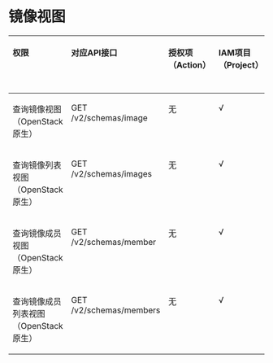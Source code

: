 # 镜像视图<a name="ims_03_appendix_07"></a>

<a name="table8190108134312"></a>
<table><thead align="left"><tr id="row8190188134319"><th class="cellrowborder" valign="top" width="14.78%" id="mcps1.1.6.1.1"><p id="p0672171419381"><a name="p0672171419381"></a><a name="p0672171419381"></a>权限</p>
</th>
<th class="cellrowborder" valign="top" width="29.34%" id="mcps1.1.6.1.2"><p id="p13672191463819"><a name="p13672191463819"></a><a name="p13672191463819"></a>对应API接口</p>
</th>
<th class="cellrowborder" valign="top" width="28.01%" id="mcps1.1.6.1.3"><p id="p367220148383"><a name="p367220148383"></a><a name="p367220148383"></a>授权项（Action）</p>
</th>
<th class="cellrowborder" valign="top" width="13.87%" id="mcps1.1.6.1.4"><p id="zh-cn_topic_0131701325_p106791650133218"><a name="zh-cn_topic_0131701325_p106791650133218"></a><a name="zh-cn_topic_0131701325_p106791650133218"></a>IAM项目（Project）</p>
</th>
<th class="cellrowborder" valign="top" width="14.000000000000002%" id="mcps1.1.6.1.5"><p id="p3351112364715"><a name="p3351112364715"></a><a name="p3351112364715"></a>企业项目（Enterprise Project）</p>
</th>
</tr>
</thead>
<tbody><tr id="row1019017816439"><td class="cellrowborder" valign="top" width="14.78%" headers="mcps1.1.6.1.1 "><p id="p148151317104310"><a name="p148151317104310"></a><a name="p148151317104310"></a>查询镜像视图（OpenStack原生）</p>
</td>
<td class="cellrowborder" valign="top" width="29.34%" headers="mcps1.1.6.1.2 "><p id="p4815141774315"><a name="p4815141774315"></a><a name="p4815141774315"></a>GET /v2/schemas/image</p>
</td>
<td class="cellrowborder" valign="top" width="28.01%" headers="mcps1.1.6.1.3 "><p id="p1815161713431"><a name="p1815161713431"></a><a name="p1815161713431"></a>无</p>
</td>
<td class="cellrowborder" valign="top" width="13.87%" headers="mcps1.1.6.1.4 "><p id="p13352154172715"><a name="p13352154172715"></a><a name="p13352154172715"></a>√</p>
</td>
<td class="cellrowborder" valign="top" width="14.000000000000002%" headers="mcps1.1.6.1.5 "><p id="p5811256131616"><a name="p5811256131616"></a><a name="p5811256131616"></a>x</p>
</td>
</tr>
<tr id="row919019816437"><td class="cellrowborder" valign="top" width="14.78%" headers="mcps1.1.6.1.1 "><p id="p2815181764312"><a name="p2815181764312"></a><a name="p2815181764312"></a>查询镜像列表视图（OpenStack原生）</p>
</td>
<td class="cellrowborder" valign="top" width="29.34%" headers="mcps1.1.6.1.2 "><p id="p15815101764316"><a name="p15815101764316"></a><a name="p15815101764316"></a>GET /v2/schemas/images</p>
</td>
<td class="cellrowborder" valign="top" width="28.01%" headers="mcps1.1.6.1.3 "><p id="p98153178437"><a name="p98153178437"></a><a name="p98153178437"></a>无</p>
</td>
<td class="cellrowborder" valign="top" width="13.87%" headers="mcps1.1.6.1.4 "><p id="p194891856192716"><a name="p194891856192716"></a><a name="p194891856192716"></a>√</p>
</td>
<td class="cellrowborder" valign="top" width="14.000000000000002%" headers="mcps1.1.6.1.5 "><p id="p19811556191610"><a name="p19811556191610"></a><a name="p19811556191610"></a>x</p>
</td>
</tr>
<tr id="row51901814310"><td class="cellrowborder" valign="top" width="14.78%" headers="mcps1.1.6.1.1 "><p id="p12815217184311"><a name="p12815217184311"></a><a name="p12815217184311"></a>查询镜像成员视图（OpenStack原生）</p>
</td>
<td class="cellrowborder" valign="top" width="29.34%" headers="mcps1.1.6.1.2 "><p id="p6815161719435"><a name="p6815161719435"></a><a name="p6815161719435"></a>GET /v2/schemas/member</p>
</td>
<td class="cellrowborder" valign="top" width="28.01%" headers="mcps1.1.6.1.3 "><p id="p38151817124317"><a name="p38151817124317"></a><a name="p38151817124317"></a>无</p>
</td>
<td class="cellrowborder" valign="top" width="13.87%" headers="mcps1.1.6.1.4 "><p id="p1838975852710"><a name="p1838975852710"></a><a name="p1838975852710"></a>√</p>
</td>
<td class="cellrowborder" valign="top" width="14.000000000000002%" headers="mcps1.1.6.1.5 "><p id="p98085661617"><a name="p98085661617"></a><a name="p98085661617"></a>x</p>
</td>
</tr>
<tr id="row15190138124311"><td class="cellrowborder" valign="top" width="14.78%" headers="mcps1.1.6.1.1 "><p id="p1815201711431"><a name="p1815201711431"></a><a name="p1815201711431"></a>查询镜像成员列表视图（OpenStack原生）</p>
</td>
<td class="cellrowborder" valign="top" width="29.34%" headers="mcps1.1.6.1.2 "><p id="p281521724311"><a name="p281521724311"></a><a name="p281521724311"></a>GET /v2/schemas/members</p>
</td>
<td class="cellrowborder" valign="top" width="28.01%" headers="mcps1.1.6.1.3 "><p id="p17815181715439"><a name="p17815181715439"></a><a name="p17815181715439"></a>无</p>
</td>
<td class="cellrowborder" valign="top" width="13.87%" headers="mcps1.1.6.1.4 "><p id="p5529180182815"><a name="p5529180182815"></a><a name="p5529180182815"></a>√</p>
</td>
<td class="cellrowborder" valign="top" width="14.000000000000002%" headers="mcps1.1.6.1.5 "><p id="p979195611163"><a name="p979195611163"></a><a name="p979195611163"></a>x</p>
</td>
</tr>
</tbody>
</table>

